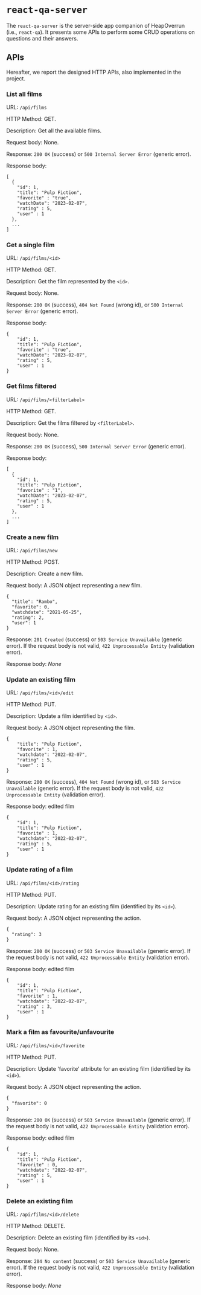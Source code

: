 # `react-qa-server`

The `react-qa-server` is the server-side app companion of HeapOverrun (i.e., `react-qa`). It presents some APIs to perform some CRUD operations on questions and their answers.

## APIs
Hereafter, we report the designed HTTP APIs, also implemented in the project.

### __List all films__

URL: `/api/films`

HTTP Method: GET.

Description: Get all the available films.

Request body: None.

Response: `200 OK` (success) or `500 Internal Server Error` (generic error).

Response body:
```
[
  {
    "id": 1,
    "title": "Pulp Fiction",
    "favorite" : "true",
    "watchDate": "2023-02-07",
    "rating" : 5,
    "user" : 1
  },
  ...
]

```

### __Get a single film__

URL: `/api/films/<id>`

HTTP Method: GET.

Description: Get the film represented by the `<id>`.

Request body: None.

Response: `200 OK` (success), `404 Not Found` (wrong id), or `500 Internal Server Error` (generic error).

Response body:
```
{
    "id": 1,
    "title": "Pulp Fiction",
    "favorite" : "true",
    "watchDate": "2023-02-07",
    "rating" : 5,
    "user" : 1
}

```

### __Get films filtered__

URL: `/api/films/<filterLabel>`

HTTP Method: GET.

Description: Get the films filtered by `<filterLabel>`.

Request body: None.

Response: `200 OK` (success), `500 Internal Server Error` (generic error).

Response body:
```
[
  {
    "id": 1,
    "title": "Pulp Fiction",
    "favorite" : "1",
    "watchDate": "2023-02-07",
    "rating" : 5,
    "user" : 1
  },
  ...
]
```

### __Create a new film__

URL: `/api/films/new`

HTTP Method: POST.

Description: Create a new film.

Request body: A JSON object representing a new film.

```
{
  "title": "Rambo",
  "favorite": 0,
  "watchdate": "2021-05-25",
  "rating": 2,
  "user": 1
}

```

Response: `201 Created` (success) or `503 Service Unavailable` (generic error). If the request body is not valid, `422 Unprocessable Entity` (validation error).

Response body: _None_

### __Update an existing film__

URL: `/api/films/<id>/edit`

HTTP Method: PUT.

Description: Update a film identified by `<id>`.

Request body: A JSON object representing the film.

```
{
    "title": "Pulp Fiction",
    "favorite" : 1,
    "watchdate": "2022-02-07",
    "rating" : 5,
    "user" : 1
}

```

Response: `200 OK` (success), `404 Not Found` (wrong id), or `503 Service Unavailable` (generic error). If the request body is not valid, `422 Unprocessable Entity` (validation error).

Response body: edited film

```
{
    "id": 1,
    "title": "Pulp Fiction",
    "favorite" : 1,
    "watchdate": "2022-02-07",
    "rating" : 5,
    "user" : 1
}
```

### __Update rating of a film__

URL: `/api/films/<id>/rating`

HTTP Method: PUT.

Description: Update rating for an existing film (identified by its `<id>`).

Request body: A JSON object representing the action.
```
{
  "rating": 3
}
```

Response: `200 OK` (success) or `503 Service Unavailable` (generic error). If the request body is not valid, `422 Unprocessable Entity` (validation error).

Response body: edited film
```
{
    "id": 1,
    "title": "Pulp Fiction",
    "favorite" : 1,
    "watchdate": "2022-02-07",
    "rating" : 3,
    "user" : 1
}
```

### __Mark a film as favourite/unfavourite__

URL: `/api/films/<id>/favorite`

HTTP Method: PUT.

Description: Update 'favorite' attribute for an existing film (identified by its `<id>`).

Request body: A JSON object representing the action.
```
{
  "favorite": 0
}
```

Response: `200 OK` (success) or `503 Service Unavailable` (generic error). If the request body is not valid, `422 Unprocessable Entity` (validation error).

Response body: edited film
```
{
    "id": 1,
    "title": "Pulp Fiction",
    "favorite" : 0,
    "watchdate": "2022-02-07",
    "rating" : 5,
    "user" : 1
}
```

### __Delete an existing film__

URL: `/api/films/<id>/delete`

HTTP Method: DELETE.

Description: Delete an existing film (identified by its `<id>`).

Request body: None.

Response: `204 No content` (success) or `503 Service Unavailable` (generic error). If the request body is not valid, `422 Unprocessable Entity` (validation error).

Response body: _None_